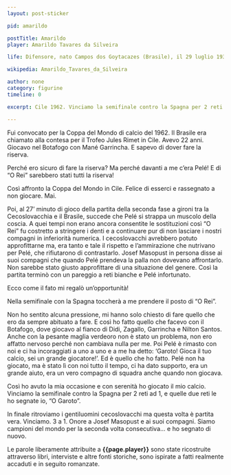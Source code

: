 ```yaml
---
layout: post-sticker

pid: amarildo

postTitle: Amarildo
player: Amarildo Tavares da Silveira

life: Difensore, nato Campos dos Goytacazes (Brasile), il 29 luglio 1939

wikipedia: Amarildo_Tavares_da_Silveira

author: none
category: figurine
timeline: 0

excerpt: Cile 1962. Vinciamo la semifinale contro la Spagna per 2 reti ad 1, e quelle due reti le ho segnate io, “O Garoto”

---
```

Fui convocato per la Coppa del Mondo di calcio del 1962. Il Brasile era chiamato alla contesa per il Trofeo Jules Rimet in Cile. Avevo 22 anni. Giocavo nel Botafogo con Mané Garrincha. E sapevo di dover fare la riserva.

Perché ero sicuro di fare la riserva? Ma perché davanti a me c’era Pelé! E di “O Rei” sarebbero stati tutti la riserva!

Così affronto la Coppa del Mondo in Cile. Felice di esserci e rassegnato a non giocare. Mai.

Poi, al 27’ minuto di gioco della partita della seconda fase a gironi tra la Cecoslovacchia e il Brasile, succede che Pelé si strappa un muscolo della coscia. A quei tempi non erano ancora consentite le sostituzioni così “O Rei” fu costretto a stringere i denti e a continuare pur di non lasciare i nostri compagni in inferiorità numerica. I cecoslovacchi avrebbero potuto approfittarne ma, era tanto e tale il rispetto e l’ammirazione che nutrivano per Pelé, che rifiutarono di contrastarlo. Josef Masopust in persona disse ai suoi compagni che quando Pelé prendeva la palla non dovevano affrontarlo. Non sarebbe stato giusto approfittare di una situazione del genere. Così la partita terminò con un pareggio a reti bianche e Pelé infortunato.

Ecco come il fato mi regalò un’opportunità!

Nella semifinale con la Spagna toccherà a me prendere il posto di “O Rei”.

Non ho sentito alcuna pressione, mi hanno solo chiesto di fare quello che ero da sempre abituato a fare. E così ho fatto quello che facevo con il Botafogo, dove giocavo al fianco di Didi, Zagallo, Garrincha e Nilton Santos. Anche con la pesante maglia verdeoro non è stato un problema, non ero affatto nervoso perché non cambiava nulla per me. Poi Pelé è rimasto con noi e ci ha incoraggiati a uno a uno e a me ha detto: ‘Garoto! Gioca il tuo calcio, sei un grande giocatore!’. Ed è quello che ho fatto. Pelé non ha giocato, ma è stato lì con noi tutto il tempo, ci ha dato supporto, era un grande aiuto, era un vero compagno di squadra anche quando non giocava.

Così ho avuto la mia occasione e con serenità ho giocato il mio calcio. Vinciamo la semifinale contro la Spagna per 2 reti ad 1, e quelle due reti le ho segnate io, “O Garoto”.

In finale ritroviamo i gentiluomini cecoslovacchi ma questa volta è partita vera. Vinciamo. 3 a 1. Onore a Josef Masopust e ai suoi compagni. Siamo campioni del mondo per la seconda volta consecutiva... e ho segnato di nuovo.

<div class="post-disclaimer">Le parole liberamente attribuite a <b>{{page.player}}</b> sono state ricostruite attraverso libri, interviste e altre fonti storiche, sono ispirate a fatti realmente accaduti e in seguito romanzate.</div>
